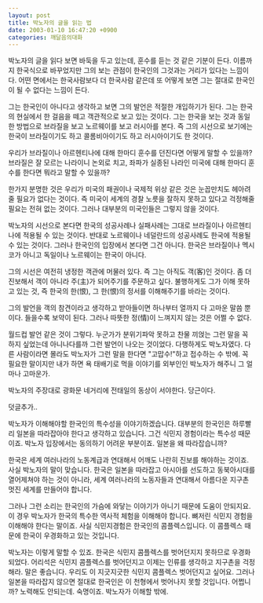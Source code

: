 ```yaml
---
layout: post
title: 박노자의 글을 읽는 법
date: 2003-01-10 16:47:20 +0900
categories: 깨달음의대화
---
```

박노자의 글을 읽다 보면 바둑을 두고 있는데, 훈수를 듣는 것 같은 기분이 든다. 이름까지 한국식으로 바꾸었지만 그의 보는 관점이 한국인의 그것과는 거리가 있다는 느낌이다. 어떤 면에서는 한국사람보다 더 한국사람 같은데 또 어떻게 보면 그는 절대로 한국인이 될 수 없다는 느낌이 든다.
  

  
그는 한국인이 아니다고 생각하고 보면 그의 발언은 적절한 개입하기가 된다. 그는 한국의 현실에서 한 걸음을 떼고 객관적으로 보고 있는 것이다. 그는 한국을 보는 것과 동일한 방법으로 브라질을 보고 노르웨이를 보고 러시아를 본다. 즉 그의 시선으로 보기에는 한국이 브라질이기도 하고 콜롬비아이기도 하고 러시아이기도 한 것이다.
  

  
우리가 브라질이나 아르헨티나에 대해 한마디 훈수를 던진다면 어떻게 말할 수 있을까? 브라질은 잘 모르는 나라이니 논외로 치고, 좌파가 실종된 나라인 미국에 대해 한마디 훈수를 한다면 뭐라고 말할 수 있을까?
  

  
한가지 분명한 것은 우리가 미국의 패권이나 국제적 위상 같은 것은 눈꼽만치도 헤아려 줄 필요가 없다는 것이다. 즉 미국이 세계의 경찰 노릇을 잘하지 못하고 있다고 걱정해줄 필요는 전혀 없는 것이다. 그러나 대부분의 미국인들은 그렇지 않을 것이다.
  

  
박노자의 시선으로 본다면 한국의 성공사례나 실패사례는 그대로 브라질이나 아르헨티나에 적용될 수 있는 것이다. 반대로 노르웨이나 네덜란드의 성공사례도 한국에 적용될 수 있는 것이다. 그러나 한국인의 입장에서 본다면 그건 아니다. 한국은 브라질이나 멕시코가 아니고 독일이나 노르웨이는 한국이 아니다.
  

  
그의 시선은 여전히 냉정한 객관에 머물러 있다. 즉 그는 아직도 객(客)인 것이다. 좀 더 진보해서 객이 아니라 주(主)가 되어주기를 주문하고 싶다. 불행하게도 그가 이해 못하고 있는 것, 즉 한국의 한(恨), 그 한(恨)의 정서를 이해해주기를 바라는 것이다.
  

  
그의 발언을 객의 참견이라고 생각하고 받아들이면 하나부터 열까지 다 고마운 말씀 뿐이다. 들을수록 보약이 된다. 그러나 따뜻한 정(情)이 느껴지지 않는 것은 어쩔 수 없다.
  

  
월드컵 발언 같은 것이 그렇다. 누군가가 분위기파악 못하고 찬물 끼얹는 그런 말을 꼭 하지 싶었는데 아니나다를까 그런 발언이 나오는 것이었다. 다행하게도 박노자였다. 다른 사람이라면 몰라도 박노자가 그런 말을 한다면 "고맙수!"하고 접수하는 수 밖에. 꼭 필요한 말이지만 내가 하면 욕 태배기로 먹을 이야기를 외부인인 박노자가 해주니 그 얼마나 고마운가.
  

  
박노자의 주장대로 광화문 네거리에 전태일의 동상이 서야한다. 당근이다.
  

  

  
덧글추가..
  
박노자가 이해해야할 한국인의 특수성을 이야기하겠습니다. 대부분의 한국인은 하루빨리 일본을 따라잡아야 한다고 생각하고 있습니다. 그건 식민지 경험이라는 특수성 때문이죠. 박노자 입장에서는 동의하기 어려운 부분이죠. 일본을 왜 따라잡습니까?
  

  
한국은 세계 여러나라의 노동계급과 연대해서 어깨도 나란히 진보를 해야하는 것이죠. 사실 박노자의 말이 맞습니다. 한국은 일본을 따라잡고 아시아를 선도하고 동북아시대를 열어제쳐야 하는 것이 아니라, 세계 여러나라의 노동자들과 연대해서 아름다운 지구촌 멋진 세계를 만들어야 합니다.
  

  
그러나 그런 소리는 한국인의 가슴에 와닿는 이야기가 아니기 때문에 도움이 안되지요. 이 경우 박노자가 한국의 특수한 역사적 체험을 이해해야 합니다. 뼈저린 식민지 경험을 이해해야 한다는 말이죠. 사실 식민지경험은 한국인의 콤플렉스입니다. 이 콤플렉스 때문에 한국이 우경화하고 있는 것입니다.
  

  
박노자는 이렇게 말할 수 있죠. 한국은 식민지 콤플렉스를 벗어던지지 못하므로 우경화되었다. 어리석은 식민지 콤플렉스를 벗어던지고 이제는 인류를 생각하고 지구촌을 걱정해라. 말은 좋습니다. 우리도 이 지긋지긋한 식민지 콤플렉스 벗어던지고 싶어요. 그러나 일본을 따라잡지 않으면 절대로 한국인은 이 천형에서 벗어나지 못할 것입니다. 어쩝니까? 노력해도 안되는데. 숙명이죠. 박노자가 이해할 밖에.